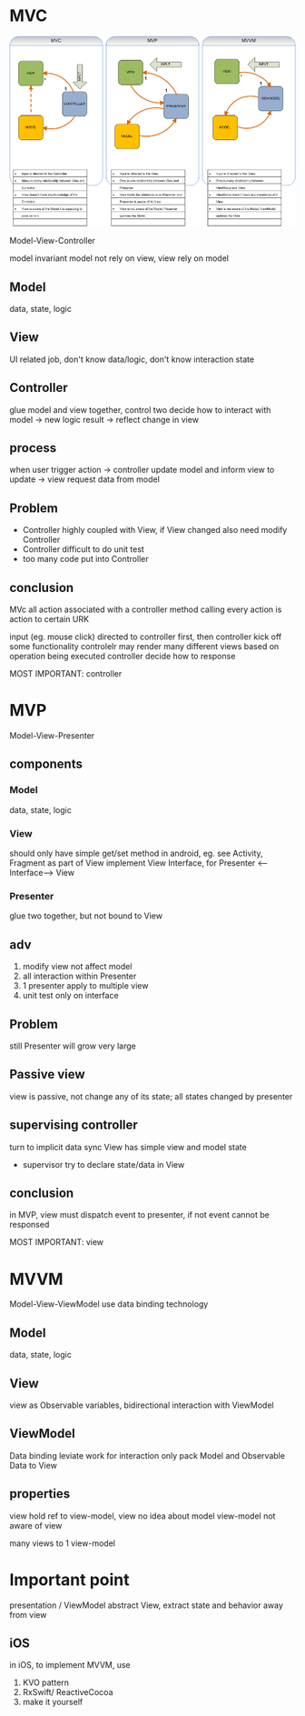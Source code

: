 # MVC
![](img/mvc_mvp_mvvm.png)

Model-View-Controller

model invariant
model not rely on view, view rely on model

## Model
data, state, logic
## View
UI related job, don't know data/logic, don't know interaction state
## Controller
glue model and view together, control two
decide how to interact with model 
  -> new logic result
  -> reflect change in view

## process
when user trigger action
-> controller update model and inform view to update
-> view request data from model

## Problem
- Controller highly coupled with View, if View changed also need modify Controller
- Controller difficult to do unit test
- too many code put into Controller

## conclusion
MVc all action associated with a controller method calling
every action is action to certain URK

input (eg. mouse click) directed to controller first, then controller kick off some functionality
controlelr may render many different views based on operation being executed
controller decide how to response

MOST IMPORTANT: controller


# MVP
Model-View-Presenter

## components
### Model
data, state, logic
### View
should only have simple get/set method
in android, eg. see Activity, Fragment as part of View
implement View Interface, for Presenter <--Interface--> View

### Presenter
glue two together, but not bound to View

## adv
1. modify view not affect model
2. all interaction within Presenter
3. 1 presenter apply to multiple view
4. unit test only on interface

## Problem
still Presenter will grow very large

## Passive view
view is passive, not change any of its state; all states changed by presenter

## supervising controller
turn to implicit data sync
View has simple view and model state
- supervisor try to declare state/data in View

## conclusion
in MVP, view must dispatch event to presenter, if not event cannot be responsed

MOST IMPORTANT: view


# MVVM
Model-View-ViewModel
use data binding technology
## Model
data, state, logic
## View
view as Observable variables, bidirectional interaction with ViewModel
## ViewModel
Data binding leviate work for interaction
only pack Model and Observable Data to View

## properties
view hold ref to view-model, view no idea about model
view-model not aware of view

many views to 1 view-model


# Important point
presentation / ViewModel abstract View, extract state and behavior away from view




## iOS
in iOS, to implement MVVM, use
1. KVO pattern 
2. RxSwift/ ReactiveCocoa
3. make it yourself





















